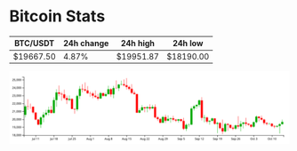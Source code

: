 # Bitcoin Stats

BTC/USDT|24h change|24h high|24h low|
|---|---|---|---|
|$19667.50|4.87%|$19951.87|$18190.00|

<img src="./chart.svg">
